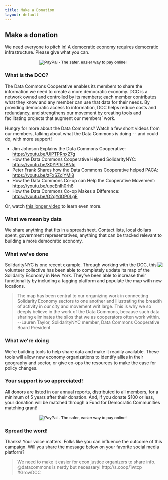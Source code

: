 ```yaml
---
title: Make a Donation
layout: default
---
```


<div class="section">

<h2>Make a donation</h2>

<p>
We need everyone to pitch in!   A democratic economy requires democratic infrastructure. Please give what you can.
</p>
<div style="text-align: center;">
<form action="https://www.paypal.com/cgi-bin/webscr" method="post" target="_top">
<input type="hidden" name="cmd" value="_s-xclick">
<input type="hidden" name="hosted_button_id" value="AR23SZMAMLVVN">
<input type="image" src="https://www.paypalobjects.com/en_US/i/btn/btn_donateCC_LG.gif" border="0" name="submit" alt="PayPal - The safer, easier way to pay online!">
<img alt="" border="0" src="https://www.paypalobjects.com/en_US/i/scr/pixel.gif" width="1" height="1">
</form>
</div>
<h3>What is the DCC?</h3>
<p>
The Data Commons Cooperative enables its members to share the information we need to create a more democratic economy. DCC is a network owned and controlled by its members; each member contributes what they know and any member can use that data for their needs. By providing democratic access to information, DCC helps reduce costs and redundancy, and strengthens our movement by creating tools and facilitating projects that augment our members’ work. 
</p>
<p>
Hungry for more about the Data Commons? Watch a few short videos from our members, talking about what the Data Commons is doing -- and could do, with more support!</p>
<ul>
<li>Jim Johnson Explains the Data Commons Cooperative: <a target="blank" href="https://youtu.be/UlPTPRnx27g">https://youtu.be/UlPTPRnx27g</a></li>
<li>How the Data Commons Cooperative Helped SolidarityNYC: <a target="blank" href="https://youtu.be/X0YPfhDBNIc">https://youtu.be/X0YPfhDBNIc</a></li> 
<li>Peter Frank Shares how the Data Commons Cooperative helped PACA: <a target="blank" href="https://youtu.be/zFxSZclYMi8">https://youtu.be/zFxSZclYMi8</a></li>
<li>How the Data Commons Co-op can Help the Cooperative Movement: <a target="blank" href="https://youtu.be/upcEnIh0rh8">https://youtu.be/upcEnIh0rh8</a></li>
<li>How the Data Commons Co-op Makes a Difference: <a target="blank" href="https://youtu.be/G2gYdOP0LgE">https://youtu.be/G2gYdOP0LgE</a></li>
</ul>
<p>Or, watch <a target="blank" href="https://www.youtube.com/watch?v=vnZTcfGmX4E">this longer video</a> to learn even more. 
</p>

<h3>What we mean by data</h3>
<p>
We share anything that fits in a spreadsheet. Contact lists, local dollars spent, government representatives, anything that can be tracked relevant to building a more democratic economy.
</p>
<h3>What we've done</h3>
<img style="float:right" src="{{site.baseurl}}/images/solidnyc.jpg" />
<p>
SolidarityNYC is one recent example. Through working with the DCC, this volunteer collective has been able to completely update its map of the Solidarity Economy in New York. They’ve been able to increase their functionality by including a tagging platform and populate the map with new locations.</p> 
<blockquote>The map has been central to our organizing work in connecting Solidarity Economy sectors to one another and illustrating the breadth of activity in our city and movement writ large. This is why we so deeply believe in the work of the Data Commons, because such data sharing eliminates the silos that we as cooperators often work within. <br>
--Lauren Taylor, SolidarityNYC member, Data Commons Cooperative Board President
</blockquote>

<h3>What we're doing</h3>
<p>
We’re building tools to help share data and make it readily available. These tools will allow new economy organizations to identify allies in their geography and sector, or give co-ops the resources to make the case for policy changes.
</p>
<h3>Your support is so appreciated!</h3>
<p>
All donors are listed in our annual reports, distributed to all
members, for a minimum of 5 years after their donation. And, if you donate $100 or less, your donation will be matched through a Fund for Democratic Communities matching grant!
</p>

<div style="text-align: center;">
<form action="https://www.paypal.com/cgi-bin/webscr" method="post" target="_top">
<input type="hidden" name="cmd" value="_s-xclick">
<input type="hidden" name="hosted_button_id" value="AR23SZMAMLVVN">
<input type="image" src="https://www.paypalobjects.com/en_US/i/btn/btn_donateCC_LG.gif" border="0" name="submit" alt="PayPal - The safer, easier way to pay online!">
<img alt="" border="0" src="https://www.paypalobjects.com/en_US/i/scr/pixel.gif" width="1" height="1">
</form>
</div>

<h3>Spread the word!</h3>
<p>
Thanks! Your voice matters. Folks like you can influence the outcome of this campaign. Will you share the message below on your favorite social media platform?</p>

<blockquote>We need to make it easier for econ justice organizers to share info. @datacommons is nerdy but necessary! http://s.coop/1wtcp #GrowDCC
</blockquote>

</div>
